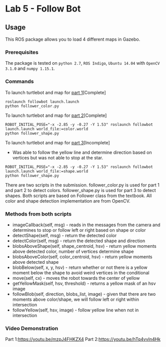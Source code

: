 # Lab 5 - Follow Bot

## Usage
This ROS package allows you to load 4 different maps in Gazebo.

### Prerequisites
The package is tested on `python 2.7`, `ROS Indigo`, `Ubuntu 14.04` with `OpenCV 3.1.0` and `numpy 1.15.1`.

### Commands
To launch turtlebot and map for [part 1](#part-1-preparation-20-points)[Complete]
```
roslaunch followbot launch.launch
python follower_color.py
```

To launch turtlebot and map for [part 2](#part-2-map-with-color-markers-40-points)[Complete]
```
ROBOT_INITIAL_POSE="-x -2.85 -y -0.27 -Y 1.53" roslaunch followbot launch.launch world_file:=color.world
python follower_shape.py
```

To launch turtlebot and map for [part 3](#part-3-map-with-shape-markers-40-points)[Incomplete]
* Was able to follow the yellow line and determine direction based on vertices but was not able to stop at the star. 
```
ROBOT_INITIAL_POSE="-x -2.85 -y -0.27 -Y 1.53" roslaunch followbot launch.launch world_file:=shape.world
python follower_shape.py
```
There are two scripts in the submission.
follower_color.py is used for part 1 and part 2 to detect colors.
follower_shape.py is used for part 3 to detect shapes.
Both scripts are based on Follower class from the textbook. All color and shape detection implementation are from OpenCV. 
### Methods from both scripts

* imageCallback(self, msg) - reads in the messages from the camera and determines to stop or follow left or right based on shape or color
* detectShape(self, msg) - return the detected color 
* detectColor(self, msg) - return the detected shape and direction 
* blobsAboveShape(self, shape_centroid, hsv) - return yellow moments above detected color, number of vertices determine shape 
* blobsAboveColor(self, color_centroid, hsv) - return yellow moments above detected shape 
* blobBelow(self, x, y, hsv) - return whether or not there is a yellow moment below the shape to avoid weird vertices in the conditional
* move(self, cx) - moves the robot towards the center of yellow
* getYellowMask(self, hsv, threshold) - returns a yellow mask of an hsv image
* followBlob(self, direction, blobs_list, image) - given that there are two moments above color/shape, we will follow left or right within intersection
* followYellow(self, hsv, image) - follow yellow line when not in intersection

### Video Demonstration 

Part 1:https://youtu.be/mzpJ4FHKZX4
Part 2:https://youtu.be/hTq4vvln4Hk



